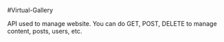 #Virtual-Gallery

API used to manage website. 
You can do GET, POST, DELETE to manage content, posts, users, etc.